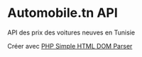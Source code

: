 # Automobile.tn API
API des prix des voitures neuves en Tunisie

Créer avec [PHP Simple HTML DOM Parser](https://simplehtmldom.sourceforge.io/)
